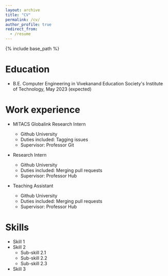 ```yaml
---
layout: archive
title: "CV"
permalink: /cv/
author_profile: true
redirect_from:
  - /resume
---
```


{% include base_path %}

Education
======
* B.E. Computer Engineering in Vivekanand Education Society's Institute of Technology, May 2023 (expected)

Work experience
======
* MITACS Globalink Research Intern
  * Github University
  * Duties included: Tagging issues
  * Supervisor: Professor Git

* Research Intern
  * Github University
  * Duties included: Merging pull requests
  * Supervisor: Professor Hub

* Teaching Assistant
  * Github University
  * Duties included: Merging pull requests
  * Supervisor: Professor Hub
  
Skills
======
* Skill 1
* Skill 2
  * Sub-skill 2.1
  * Sub-skill 2.2
  * Sub-skill 2.3
* Skill 3
